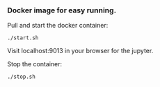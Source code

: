 ### Docker image for easy running.

Pull and start the docker container:
```
./start.sh
```

Visit localhost:9013 in your browser for the jupyter.

Stop the container:
```
./stop.sh
```
